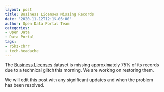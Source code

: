 ```yaml
---
layout: post
title: Business Licenses Missing Records
date: '2020-11-12T12:15-06:00'
author: Open Data Portal Team
categories:
- Open Data
- Data Portal
tags:
- r5kz-chrr
- tech-headache
---
```

The [Business Licenses](https://data.cityofchicago.org/d/r5kz-chrr) dataset is missing approximately 75% of its records due to a technical glitch this morning. We are working on restoring them.

We will edit this post with any significant updates and when the problem has been resolved.
